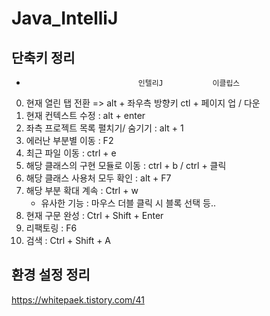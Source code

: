 # Java_IntelliJ
## 단축키 정리
-                              인텔리J           이클립스
0. 현재 열린 탭 전환  =>  alt + 좌우측 방향키    ctl + 페이지 업 / 다운
1. 현재 컨텍스트 수정 : alt + enter
2. 좌측 프로젝트 목록 펼치기/ 숨기기 : alt + 1
3. 에러난 부분별 이동 : F2
4. 최근 파일 이동 : ctrl + e
5. 해당 클래스의 구현 모듈로 이동 : ctrl + b / ctrl + 클릭
6. 해당 클래스 사용처 모두 확인 : alt + F7
7. 해당 부분 확대 계속 : Ctrl + w
	- 유사한 기능 : 마우스 더블 클릭 시 블록 선택 등..
8. 현재 구문 완성 : Ctrl + Shift + Enter
9. 리팩토링 : F6
10. 검색 : Ctrl + Shift + A

## 환경 설정 정리
https://whitepaek.tistory.com/41
